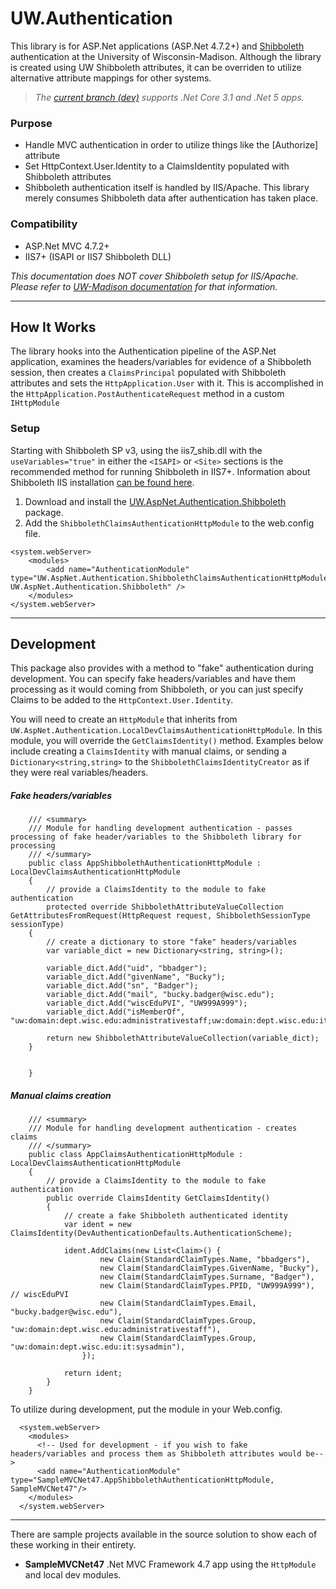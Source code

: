 # UW.Authentication

This library is for ASP.Net applications (ASP.Net 4.7.2+) and [Shibboleth](https://www.shibboleth.net/) authentication at the University of Wisconsin-Madison. Although the library is created using UW Shibboleth attributes, it can be overriden to utilize alternative attribute mappings for other systems.

>*The [current branch (dev)](../../tree/dev) supports .Net Core 3.1 and .Net 5 apps.*

### Purpose
- Handle MVC authentication in order to utilize things like the [Authorize] attribute
- Set HttpContext.User.Identity to a ClaimsIdentity populated with Shibboleth attributes
- Shibboleth authentication itself is handled by IIS/Apache.  This library merely consumes Shibboleth data after authentication has taken place.

### Compatibility
- ASP.Net MVC 4.7.2+
- IIS7+ (ISAPI or IIS7 Shibboleth DLL)

_This documentation does NOT cover Shibboleth setup for IIS/Apache.  Please refer to [UW-Madison documentation](https://kb.wisc.edu/86317) for that information._

------------
## How It Works

The library hooks into the Authentication pipeline of the ASP.Net application, examines the headers/variables for evidence of a Shibboleth session, then creates a `ClaimsPrincipal` populated with Shibboleth attributes and sets the `HttpApplication.User` with it. This is accomplished in the `HttpApplication.PostAuthenticateRequest` method in a custom `IHttpModule`

### Setup
Starting with Shibboleth SP v3, using the iis7_shib.dll with the `useVariables="true"` in either the `<ISAPI>` or `<Site>` sections is the recommended method for running Shibboleth in IIS7+.  Information about Shibboleth IIS installation [can be found here](https://wiki.shibboleth.net/confluence/display/SP3/IIS).

1. Download and install the [UW.AspNet.Authentication.Shibboleth](https://www.nuget.org/packages/UW.AspNet.Authentication.Shibboleth/) package.
2.  Add the `ShibbolethClaimsAuthenticationHttpModule` to the web.config file.

```
<system.webServer>
    <modules>
        <add name="AuthenticationModule" type="UW.AspNet.Authentication.ShibbolethClaimsAuthenticationHttpModule, UW.AspNet.Authentication.Shibboleth" />
    </modules>
</system.webServer>
```	  
------------

## Development
This package also provides with a method to "fake" authentication during development.  You can specify fake headers/variables and have them processing as it would coming from Shibboleth, or you can just specify Claims to be added to the `HttpContext.User.Identity`.

You will need to create an `HttpModule` that inherits from `UW.AspNet.Authentication.LocalDevClaimsAuthenticationHttpModule`.  In this module, you will override the `GetClaimsIdentity()` method.  Examples below include creating a `ClaimsIdentity` with manual claims, or sending a `Dictionary<string,string>` to the `ShibbolethClaimsIdentityCreator` as if they were real variables/headers.

##### Fake headers/variables
        /// <summary>
        /// Module for handling development authentication - passes processing of fake header/variables to the Shibboleth library for processing
        /// </summary>
        public class AppShibbolethAuthenticationHttpModule : LocalDevClaimsAuthenticationHttpModule
        {
            // provide a ClaimsIdentity to the module to fake authentication
            protected override ShibbolethAttributeValueCollection GetAttributesFromRequest(HttpRequest request, ShibbolethSessionType sessionType)
        {
            // create a dictionary to store "fake" headers/variables
            var variable_dict = new Dictionary<string, string>();

            variable_dict.Add("uid", "bbadger");
            variable_dict.Add("givenName", "Bucky");
            variable_dict.Add("sn", "Badger");
            variable_dict.Add("mail", "bucky.badger@wisc.edu");
            variable_dict.Add("wiscEduPVI", "UW999A999");
            variable_dict.Add("isMemberOf", "uw:domain:dept.wisc.edu:administrativestaff;uw:domain:dept.wisc.edu:it:sysadmin");
        
            return new ShibbolethAttributeValueCollection(variable_dict);
        }

    
        }

##### Manual claims creation
        /// <summary>
        /// Module for handling development authentication - creates claims
        /// </summary>
        public class AppClaimsAuthenticationHttpModule : LocalDevClaimsAuthenticationHttpModule
        {
            // provide a ClaimsIdentity to the module to fake authentication
            public override ClaimsIdentity GetClaimsIdentity()
            {
                // create a fake Shibboleth authenticated identity
                var ident = new ClaimsIdentity(DevAuthenticationDefaults.AuthenticationScheme);
    
                ident.AddClaims(new List<Claim>() {
                        new Claim(StandardClaimTypes.Name, "bbadgers"),
                        new Claim(StandardClaimTypes.GivenName, "Bucky"),
                        new Claim(StandardClaimTypes.Surname, "Badger"),
                        new Claim(StandardClaimTypes.PPID, "UW999A999"),        // wiscEduPVI
                        new Claim(StandardClaimTypes.Email, "bucky.badger@wisc.edu"),
                        new Claim(StandardClaimTypes.Group, "uw:domain:dept.wisc.edu:administrativestaff"),
                        new Claim(StandardClaimTypes.Group, "uw:domain:dept.wisc.edu:it:sysadmin"),
                    });
  
                return ident;
            }
        }

To utilize during development, put the module in your Web.config.

      <system.webServer>
        <modules>
          <!-- Used for development - if you wish to fake headers/variables and process them as Shibboleth attributes would be-->
          <add name="AuthenticationModule" type="SampleMVCNet47.AppShibbolethAuthenticationHttpModule, SampleMVCNet47"/>
        </modules>
      </system.webServer>


------------

There are sample projects available in the source solution to show each of these working in their entirety.
 - **SampleMVCNet47** .Net MVC Framework 4.7 app using the `HttpModule` and local dev modules.
